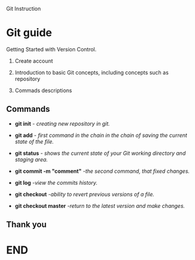 Git Instruction 
# Git guide

Getting Started with Version Control.

1. Create account

2. Introduction to basic Git concepts, including concepts such as repository

3. Commads descriptions


## Commands

* **git init** - *creating new repository in git.*

* **git add** - *first command in the chain in the chain of saving the current state of the file.*

* **git status** - *shows the current state of your Git working directory and staging area.*

* **git commit -m "comment"** *-the second command, that fixed changes.*

* **git log** *-view the commits history.*

* **git checkout** *-ability to revert previous versions of a file.*

* **git checkout master** *-return to the latest version and make changes.*

## Thank you

# END



